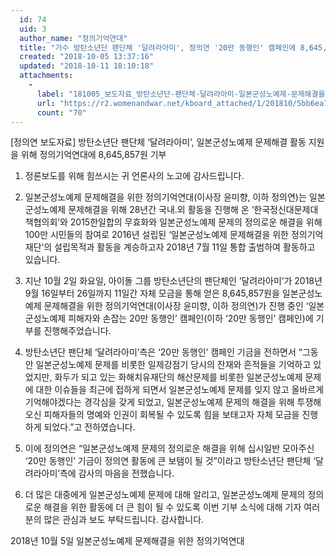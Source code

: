 ```yaml
---
  id: 74
  uid: 3
  author_name: "정의기억연대"
  title: "가수 방탄소년단 팬단체 '달려라아미', 정의연 '20만 동행인' 캠페인에 8,645,857원 기부 참여"
  created: "2018-10-05 13:37:16"
  updated: "2018-10-11 18:10:18"
  attachments: 
    - 
      label: "181005_보도자료_방탄소년단-팬단체-달려라아미-일본군성노예제-문제해결을-위해-정의연에-기부금-전달.pdf"
      url: "https://r2.womenandwar.net/kboard_attached/1/201810/5bb6ea7cb5c795880539.pdf"
      count: "70"
---
```

\[정의연 보도자료\]
방탄소년단 팬단체 ‘달려라아미’, 일본군성노예제 문제해결 활동 지원을 위해 정의기억연대에 8,645,857원 기부 

1. 정론보도를 위해 힘쓰시는 귀 언론사의 노고에 감사드립니다.

2. 일본군성노예제 문제해결을 위한 정의기억연대(이사장 윤미향, 이하 정의연)는 일본군성노예제 문제해결을 위해 28년간 국내.외 활동을 진행해 온 ‘한국정신대문제대책협의회’와 2015한일합의 무효화와 일본군성노예제 문제의 정의로운 해결을 위해 100만 시민들의 참여로 2016년 설립된 ‘일본군성노예제 문제해결을 위한 정의기억재단’의 설립목적과 활동을 계승하고자 2018년 7월 11일 통합 출범하여 활동하고 있습니다. 

3. 지난 10월 2일 화요일, 아이돌 그룹 방탄소년단의 팬단체인 ‘달려라아미’가 2018년 9월 16일부터 26일까지 11일간 자체 모금을 통해 얻은 8,645,857원을 일본군성노예제 문제해결을 위한 정의기억연대(이사장 윤미향, 이하 정의연)가 진행 중인 ‘일본군성노예제 피해자와 손잡는 20만 동행인’ 캠페인(이하 ‘20만 동행인’ 캠페인)에 기부를 진행해주었습니다. 

4. 방탄소년단 팬단체 ‘달려라아미’측은 ‘20만 동행인’ 캠페인 기금을 전하면서 “그동안 일본군성노예제 문제를 비롯한 일제강점기 당시의 잔재와 흔적들을 기억하고 있었지만, 화두가 되고 있는 화해치유재단의 해산문제를 비롯한 일본군성노예제 문제에 대한 이슈들을 최근에 접하게 되면서 일본군성노예제 문제를 잊지 않고 올바르게 기억해야겠다는 경각심을 갖게 되었고, 일본군성노예제 문제의 해결을 위해 투쟁해오신 피해자들의 명예와 인권이 회복될 수 있도록 힘을 보태고자 자체 모금을 진행하게 되었다.”고 전하였습니다. 

5. 이에 정의연은 “일본군성노예제 문제의 정의로운 해결을 위해 십시일반 모아주신 ‘20만 동행인’ 기금이 정의연 활동에 큰 보탬이 될 것”이라고 방탄소년단 팬단체 ‘달려라아미’측에 감사의 마음을 전했습니다.

6. 더 많은 대중에게 일본군성노예제 문제에 대해 알리고, 일본군성노예제 문제의 정의로운 해결을 위한 활동에 더 큰 힘이 될 수 있도록 이번 기부 소식에 대해 기자 여러분의 많은 관심과 보도 부탁드립니다. 감사합니다. 

 

2018년 10월 5일 
일본군성노예제 문제해결을 위한 정의기억연대
